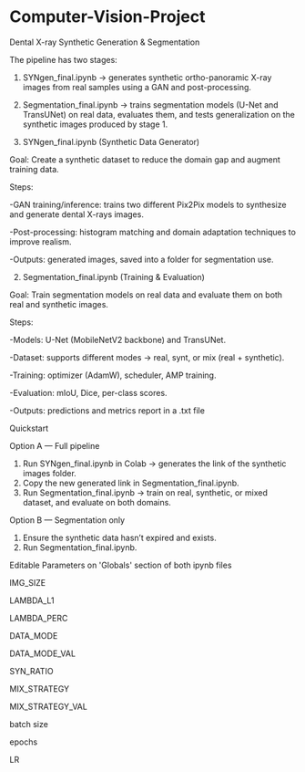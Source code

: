 # Computer-Vision-Project

Dental X-ray Synthetic Generation & Segmentation

The pipeline has two stages:

1) SYNgen_final.ipynb → generates synthetic ortho-panoramic X-ray images from real samples using a GAN and post-processing.
2) Segmentation_final.ipynb → trains segmentation models (U-Net and TransUNet) on real data, evaluates them, and tests generalization on the synthetic images produced by stage 1.

1) SYNgen_final.ipynb (Synthetic Data Generator)

Goal: Create a synthetic dataset to reduce the domain gap and augment training data.

Steps:

-GAN training/inference: trains two different Pix2Pix models to synthesize and generate dental X-rays images.

-Post-processing: histogram matching and domain adaptation techniques to improve realism.

-Outputs: generated images, saved into a folder for segmentation use.

2) Segmentation_final.ipynb (Training & Evaluation)

Goal: Train segmentation models on real data and evaluate them on both real and synthetic images.

Steps:

-Models: U-Net (MobileNetV2 backbone) and TransUNet.

-Dataset: supports different modes → real, synt, or mix (real + synthetic).

-Training: optimizer (AdamW), scheduler, AMP training.

-Evaluation: mIoU, Dice, per-class scores.

-Outputs: predictions and metrics report in a .txt file



Quickstart

Option A — Full pipeline

1. Run SYNgen_final.ipynb in Colab → generates the link of the synthetic images folder.
2. Copy the new generated link in Segmentation_final.ipynb.
3. Run Segmentation_final.ipynb → train on real, synthetic, or mixed dataset, and evaluate on both domains.

Option B — Segmentation only

1. Ensure the synthetic data hasn’t expired and exists.
2. Run Segmentation_final.ipynb.


Editable Parameters on 'Globals' section of both ipynb files

IMG_SIZE

LAMBDA_L1

LAMBDA_PERC

DATA_MODE

DATA_MODE_VAL

SYN_RATIO

MIX_STRATEGY

MIX_STRATEGY_VAL

batch size

epochs

LR
